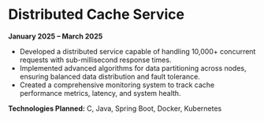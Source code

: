 # Distributed Cache Service

**January 2025 – March 2025**

*   Developed a distributed service capable of handling 10,000+ concurrent requests with sub-millisecond response times.
*   Implemented advanced algorithms for data partitioning across nodes, ensuring balanced data distribution and fault tolerance.
*   Created a comprehensive monitoring system to track cache performance metrics, latency, and system health.

**Technologies Planned:** C, Java, Spring Boot, Docker, Kubernetes 